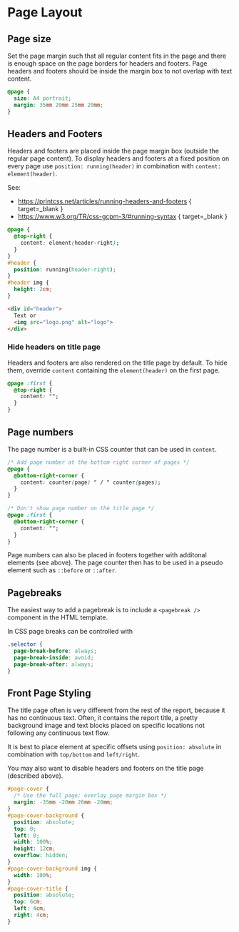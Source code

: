 # Page Layout

## Page size
Set the page margin such that all regular content fits in the page and there is enough space on the page borders for headers and footers.
Page headers and footers should be inside the margin box to not overlap with text content.

```css linenums="1"
@page {
  size: A4 portrait;
  margin: 35mm 20mm 25mm 20mm;
}
```

## Headers and Footers
Headers and footers are placed inside the page margin box (outside the regular page content).
To display headers and footers at a fixed position on every page use `position: running(header)` in combination with `content: element(header)`.

See:

* https://printcss.net/articles/running-headers-and-footers { target=_blank }
* https://www.w3.org/TR/css-gcpm-3/#running-syntax { target=_blank }

```css linenums="1"
@page {
  @top-right {
    content: element(header-right);
  }
}
#header {
  position: running(header-right);
}
#header img {
  height: 2cm;
}
```

```html linenums="1"
<div id="header">
  Text or 
  <img src="logo.png" alt="logo">
</div>
```

### Hide headers on title page
Headers and footers are also rendered on the title page by default.
To hide them, override `content` containing the `element(header)` on the first page.

```css linenums="1"
@page :first {
  @top-right {
    content: "";
  }
}
```



## Page numbers
The page number is a built-in CSS counter that can be used in `content`.
```css linenums="1"
/* Add page number at the bottom right corner of pages */
@page {
  @bottom-right-corner {
    content: counter(page) " / " counter(pages);
  }
}

/* Don't show page number on the title page */
@page :first {
  @bottom-right-corner {
    content: "";
  }
}
```

Page numbers can also be placed in footers together with additonal elements (see above). 
The page counter then has to be used in a pseudo element such as `::before` or `::after`.



## Pagebreaks
The easiest way to add a pagebreak is to include a `<pagebreak />` component in the HTML template.

In CSS page breaks can be controlled with 
```css linenums="1"
.selector {
  page-break-before: always;
  page-break-inside: avoid;
  page-break-after: always;
}
```

## Front Page Styling
The title page often is very different from the rest of the report,
because it has no continuous text.
Often, it contains the report title, a pretty background image and 
text blocks placed on specific locations not following any continuous text flow.

It is best to place element at specific offsets using `position: absolute` in combination with `top/bottom` and `left/right`.

You may also want to disable headers and footers on the title page (described above).

```css linenums="1"
#page-cover {
  /* Use the full page; overlay page margin box */
  margin: -35mm -20mm 26mm -20mm;
}
#page-cover-background {
  position: absolute;
  top: 0;
  left: 0;
  width: 100%;
  height: 12cm;
  overflow: hidden;
}
#page-cover-background img {
  width: 100%;
}
#page-cover-title {
  position: absolute;
  top: 6cm;
  left: 4cm;
  right: 4cm;
}
```
